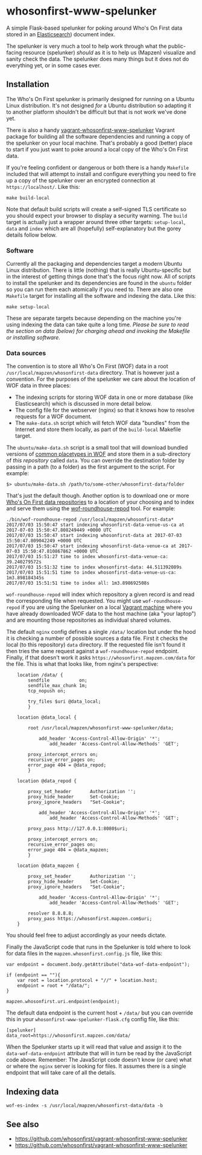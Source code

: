 # whosonfirst-www-spelunker

A simple Flask-based spelunker for poking around Who's On First data stored in an [Elasticsearch](https://github.com/mapzen/py-mapzen-whosonfirst-search)) document index.

The spelunker is very much a tool to help work through what the public-facing resource (spelunker) _should_ as it is to help us (Mapzen) visualize and sanity check the
data. The spelunker does many things but it does not do everything yet, or in some cases ever.

## Installation

The Who's On First spelunker is primarily designed for running on a Ubuntu Linux distribution. It's not designed _for_ a Ubuntu distribution so adapting it to another platform shouldn't be difficult but that is not work we've done yet.

There is also a handy [vagrant-whosonfirst-www-spelunker](https://github.com/whosonfirst/vagrant-whosonfirst-www-spelunker) Vagrant package for building all the software dependencies and running a copy of the spelunker on your local machine. That's probably a good (better) place to start if you just want to poke around a local copy of the Who's On First data.

If you're feeling confident or dangerous or both there is a handy `Makefile` included that will attempt to install and configure everything you need to fire up a copy of the spelunker over an encrypted connection at `https://localhost/`. Like this:

```
make build-local
```

Note that default build scripts will create a self-signed TLS certificate so you should expect your browser to display a security warning. The `build` target is actually just a wrapper around three other targets: `setup-local`, `data` and `index` which are all (hopefully) self-explanatory but the gorey details follow below.

### Software

Currently all the packaging and dependencies target a modern Ubuntu Linux distribution. There is little (nothing) that is really Ubuntu-specific but in the interest of getting things done that's the focus right now. All of scripts to install the spelunker and its dependencies are found in the `ubuntu` folder so you can run them each atomically if you need to. There are also one `Makefile` target for installing all the software and indexing the data. Like this:

```
make setup-local
```

These are separate targets because depending on the machine you're using indexing the data can take quite a long time. _Please be sure to read the section on data (below) for charging ahead and invoking the Makefile or installing software._

### Data sources

The convention is to store all Who's On First (WOF) data in a root `/usr/local/mapzen/whosonfirst-data` directory. That is however just a convention. For the purposes of the spelunker we care about the location of WOF data in three places:

* The indexing scripts for storing WOF data in one or more database (like Elasticsearch) which is discussed in more detail below.
* The config file for the webserver (nginx) so that it knows how to resolve requests for a WOF document.
* The `make-data.sh` script which will fetch WOF data "bundles" from the Internet and store them locally, as part of the `build-local` Makefile target.

The `ubuntu/make-data.sh` script is a small tool that will download bundled versions of [common placetypes in WOF]() and store them in a sub-directory of _this repository_ called `data`. You can override the destination folder by passing in a path (to a folder) as the first argument to the script. For example:

```
$> ubuntu/make-data.sh /path/to/some-other/whosonfirst-data/folder
```

That's just the default though. Another option is to download one or more [Who's On First data repositories](https://github.com/whosonfirst-data) to a location of your choosing and to index and serve them using the [wof-roundhouse-repod]() tool. For example:

```
./bin/wof-roundhouse-repod /usr/local/mapzen/whosonfirst-data*
2017/07/03 15:50:47 start indexing whosonfirst-data-venue-us-ca at 2017-07-03 15:50:47.808249449 +0000 UTC
2017/07/03 15:50:47 start indexing whosonfirst-data at 2017-07-03 15:50:47.809042249 +0000 UTC
2017/07/03 15:50:47 start indexing whosonfirst-data-venue-ca at 2017-07-03 15:50:47.810867862 +0000 UTC
2017/07/03 15:51:27 time to index whosonfirst-data-venue-ca: 39.240279572s
2017/07/03 15:51:32 time to index whosonfirst-data: 44.511392089s
2017/07/03 15:51:51 time to index whosonfirst-data-venue-us-ca: 1m3.898184345s
2017/07/03 15:51:51 time to index all: 1m3.898692508s
```

`wof-roundhouse-repod` will index which repository a given record is and read the corresponding file when requested. You might use `wof-roundhouse-repod` if you are using the Spelunker on a local [Vagrant machine]() where you have already downloaded WOF data to the host machine (aka "your laptop") and are mounting those repositories as individual shared volumes.

The default `nginx` config defines a single `/data/` location but under the hood it is checking a number of possible sources a data file. First it checks the local (to this repository) `data` directory. If the requested file isn't found it then tries the same request against a `wof-roundhouse-repod` endpoint. Finally, if that doesn't work it asks `https://whosonfirst.mapzen.com/data` for the file. This is what that looks like, from nginx's perspective:


```
	location /data/ {
		sendfile           on;
		sendfile_max_chunk 1m;
		tcp_nopush on;

		try_files $uri @data_local;
        }

	location @data_local {

		root /usr/local/mapzen/whosonfirst-www-spelunker/data;

	    	add_header 'Access-Control-Allow-Origin' '*';
            	add_header 'Access-Control-Allow-Methods' 'GET';

		proxy_intercept_errors on;
		recursive_error_pages on;
		error_page 404 = @data_repod;
        }

	location @data_repod {

		proxy_set_header       Authorization '';
		proxy_hide_header      Set-Cookie;
		proxy_ignore_headers   "Set-Cookie";

	    	add_header 'Access-Control-Allow-Origin' '*';
            	add_header 'Access-Control-Allow-Methods' 'GET';

		proxy_pass http://127.0.0.1:8080$uri;

		proxy_intercept_errors on;
		recursive_error_pages on;
		error_page 404 = @data_mapzen;
        }

	location @data_mapzen {

		proxy_set_header       Authorization '';
		proxy_hide_header      Set-Cookie;
		proxy_ignore_headers   "Set-Cookie";

	    	add_header 'Access-Control-Allow-Origin' '*';
            	add_header 'Access-Control-Allow-Methods' 'GET';

		resolver 8.8.8.8;
		proxy_pass https://whosonfirst.mapzen.com$uri;
	}
```

You should feel free to adjust accordingly as your needs dictate.

Finally the JavaScript code that runs in the Spelunker is told where to look for data files in the `mapzen.whosonfirst.config.js` file, like this:


```
var endpoint = document.body.getAttribute("data-wof-data-endpoint");

if (endpoint == ""){
	var root = location.protocol + "//" + location.host;
	endpoint = root + "/data/";
}	

mapzen.whosonfirst.uri.endpoint(endpoint);
```

The default data endpoint is the current host + `/data/` but you can override this in your `whosonfirst-www-spelunker-flask.cfg` config file, like this:

```
[spelunker]
data_root=https://whosonfirst.mapzen.com/data/
```

When the Spelunker starts up it will read that value and assign it to the `data-wof-data-endpoint` attribute that will in turn be read by the JavaScript code above. Remember: The JavaScript code doesn't know (or care) what or where the `nginx` server is looking for files. It assumes there is a single endpoint that will take care of all the details.

## Indexing data

```
wof-es-index -s /usr/local/mapzen/whosonfirst-data/data -b
```

## See also

* https://github.com/whosonfirst/vagrant-whosonfirst-www-spelunker
* https://github.com/whosonfirst/vagrant-whosonfirst-www-spelunker